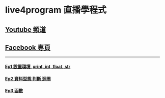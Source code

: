 # live4program 直播學程式

## [Youtube 頻道](http://live.ursaga.com)
## [Facebook 專頁](https://www.facebook.com/live4program/)

________________________________________
#### [Ep1 設置環境, print, int, float, str](https://www.youtube.com/watch?v=kWicoSZ5UY4)

#### [Ep2 資料型態 判斷 迴圈](https://www.youtube.com/watch?v=bPCpJQmSKqg)

#### [Ep3 函數](https://www.youtube.com/watch?v=PtJhbc-8m5U)
